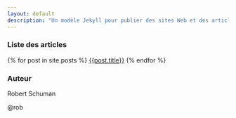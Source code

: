```yaml
---
layout: default
description: "Un modèle Jekyll pour publier des sites Web et des articles d'une seule page qui sont très lisibles et responsive"
---
```


### Liste des articles

{% for post in site.posts %}
<a href="{{post.url | prepend:site.baseurl}}">{{post.title}}</a>
{% endfor %}

### Auteur

Robert Schuman

@rob
